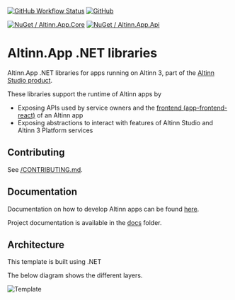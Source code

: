 [![GitHub Workflow Status](https://img.shields.io/github/actions/workflow/status/Altinn/app-lib-dotnet/dotnet-test.yml?branch=main)](https://github.com/Altinn/app-lib-dotnet/actions)
[![GitHub](https://img.shields.io/github/license/Altinn/app-lib-dotnet?style=flat-square)](https://github.com/Altinn/app-lib-dotnet/blob/main/LICENSE)<br/>

[![NuGet / Altinn.App.Core](https://img.shields.io/nuget/v/Altinn.App.Core?label=Altinn.App.Core)](https://www.nuget.org/packages/Altinn.App.Core)
[![NuGet / Altinn.App.Api](https://img.shields.io/nuget/v/Altinn.App.Api?label=Altinn.App.Api)](https://www.nuget.org/packages/Altinn.App.Api)

# Altinn.App .NET libraries

Altinn.App .NET libraries for apps running on Altinn 3, part of the [Altinn Studio product](https://docs.altinn.studio/altinn-studio/about/).

These libraries support the runtime of Altinn apps by

* Exposing APIs used by service owners and the [frontend (app-frontend-react)](https://github.com/Altinn/app-frontend-react) of an Altinn app
* Exposing abstractions to interact with features of Altinn Studio and Altinn 3 Platform services

## Contributing

See [/CONTRIBUTING.md](/CONTRIBUTING.md).

## Documentation

Documentation on how to develop Altinn apps can be found [here](https://docs.altinn.studio/).

Project documentation is available in the [docs](docs/index.md) folder.
## Architecture

This template is built using .NET

The below diagram shows the different layers.


![Template](https://raw.githubusercontent.com/Altinn/app-template-dotnet/main/apptemplate.drawio.svg)
